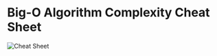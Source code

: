 # Big-O Algorithm Complexity Cheat Sheet

![Cheat Sheet](https://user-images.githubusercontent.com/60151816/164488193-0575a3dd-8eab-4063-8406-a7db2213b2ed.png)
